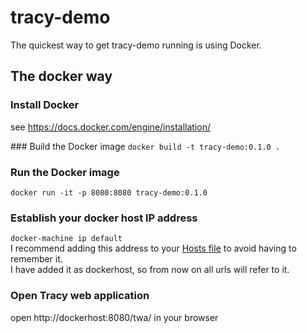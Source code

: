 # tracy-demo
The quickest way to get tracy-demo running is using Docker.

## The docker way
### Install Docker
see https://docs.docker.com/engine/installation/

### Build the Docker image
`docker build -t tracy-demo:0.1.0 .`

### Run the Docker image
`docker run -it -p 8080:8080 tracy-demo:0.1.0`

### Establish your docker host IP address
`docker-machine ip default`<br>
I recommend adding this address to your <a href="https://en.wikipedia.org/wiki/Hosts_(file)">Hosts file</a> to avoid having to remember it.<br>
I have added it as dockerhost, so from now on all urls will refer to it.

### Open Tracy web application
open http://dockerhost:8080/twa/ in your browser
